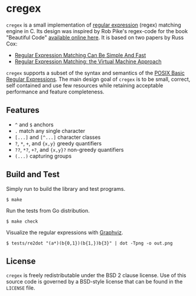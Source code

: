 # cregex

`cregex` is a small implementation of [regular expression](https://en.wikipedia.org/wiki/Regular_expression)
(regex) matching engine in C. Its design was inspired by Rob Pike's regex-code for the book "Beautiful Code"
[available online here](https://www.cs.princeton.edu/courses/archive/spr09/cos333/beautiful.html).
It is based on two papers by Russ Cox:
* [Regular Expression Matching Can Be Simple And Fast](https://swtch.com/~rsc/regexp/regexp1.html)
* [Regular Expression Matching: the Virtual Machine Approach](https://swtch.com/~rsc/regexp/regexp2.html)

`cregex` supports a subset of the syntax and semantics of the [POSIX Basic Regular Expressions](https://www.regular-expressions.info/posix.html).
The main design goal of `cregex` is to be small, correct, self contained and
use few resources while retaining acceptable performance and feature completeness.

## Features

* `^` and `$` anchors
* `.` match any single character
* `[...]` and `[^...]` character classes
* `?`, `*`, `+`, and `{x,y}` greedy quantifiers
* `??`, `*?`, `+?`, and `{x,y}?` non-greedy quantifiers
* `(...)` capturing groups

## Build and Test

Simply run to build the library and test programs.
```shell
$ make
```

Run the tests from Go distribution.
```shell
$ make check
```

Visualize the regular expressions with [Graphviz](https://graphviz.org/).
```shell
$ tests/re2dot "(a*)(b{0,1})(b{1,})b{3}" | dot -Tpng -o out.png
```

## License

`cregex` is freely redistributable under the BSD 2 clause license.
Use of this source code is governed by a BSD-style license that can be found in the `LICENSE` file.
